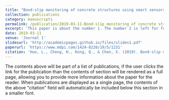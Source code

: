 ```yaml
---
title: "Bond-slip monitoring of concrete structures using smart sensors — A review"
collection: publications
category: manuscripts
permalink: /publication/2019-03-11-Bond-slip monitoring of concrete structures using smart sensors — A review
excerpt: 'This paper is about the number 1. The number 2 is left for future work.'
date: 2019-03-11
venue: 'Journal 1'
slidesurl: 'http://academicpages.github.io/files/slides1.pdf'
paperurl: 'https://www.mdpi.com/1424-8220/19/5/1231'
citation: 'Huo, L., Cheng, H., Kong, Q., & Chen, X. (2019). Bond-slip monitoring of concrete structures using smart sensors—A review. Sensors, 19(5), 1231.'
---
```


The contents above will be part of a list of publications, if the user clicks the link for the publication than the contents of section will be rendered as a full page, allowing you to provide more information about the paper for the reader. When publications are displayed as a single page, the contents of the above "citation" field will automatically be included below this section in a smaller font.
